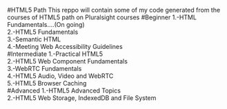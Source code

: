 #HTML5 Path
This reppo will contain some of my code generated from the courses of HTML5 path on Pluralsight courses
#Beginner
1.-HTML Fundamentals....(On going)</br>
2.-HTML5 Fundamentals</br>
3.-Semantic HTML</br>
4.-Meeting Web Accessibility Guidelines</br>
#Intermediate
1.-Practical HTML5</br>
2.-HTML5 Web Component Fundamentals</br>
3.-WebRTC Fundamentals</br>
4.-HTML5 Audio, Video and WebRTC</br>
5.-HTML5 Browser Caching</br>
#Advanced
1.-HTML5 Advanced Topics</br>
2.-HTML5 Web Storage, IndexedDB and File System</br>
